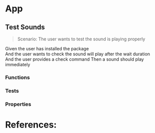 # App

## Test Sounds

> Scenario: The user wants to test the sound is playing properly

Given the user has installed the package  
And the user wants to check the sound will play after the wait duration  
And the user provides a check command
Then a sound should play immediately

### Functions

### Tests

### Properties

# References:
